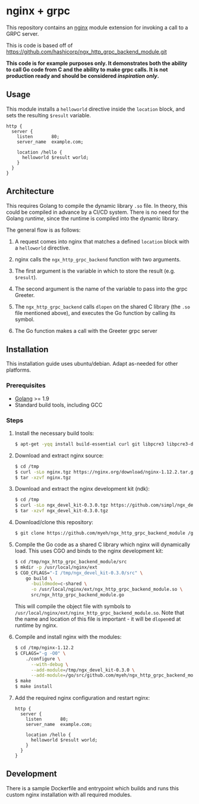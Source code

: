 # nginx + grpc

This repository contains an [nginx](https://nginx.org) module extension for
invoking a call to a GRPC server.

This is code is based off of
https://github.com/hashicorp/ngx_http_grpc_backend_module.git

**This code is for example purposes only. It demonstrates both the ability to
call Go code from C and the ability to make grpc calls. It is
not production ready and should be considered _inspiration only_.**


## Usage

This module installs a `helloworld` directive inside the `location` block, and sets
the resulting `$result` variable.

```nginx
http {
  server {
    listen       80;
    server_name  example.com;

    location /hello {
      helloworld $result world;
    }
  }
}
```


## Architecture


This requires Golang to compile the dynamic library `.so` file. In
theory, this could be compiled in advance by a CI/CD system. There is no need
for the Golang _runtime_, since the runtime is compiled into the dynamic library.


The general flow is as follows:

1. A request comes into nginx that matches a defined `location` block with a
`helloworld` directive.

1. nginx calls the `ngx_http_grpc_backend` function with two arguments.

  1. The first argument is the variable in which to store the result
  (e.g. `$result`).

  1. The second argument is the name of the variable to pass into the grpc Greeter.

1. The `ngx_http_grpc_backend` calls `dlopen` on the shared C library (the
`.so` file mentioned above), and executes the Go function by calling its symbol.

1. The Go function makes a call with the Greeter grpc server

## Installation

This installation guide uses ubuntu/debian. Adapt as-needed for other platforms.

### Prerequisites

- [Golang](https://golang.org) >= 1.9
- Standard build tools, including GCC

### Steps

1. Install the necessary build tools:

    ```sh
    $ apt-get -yqq install build-essential curl git libpcre3 libpcre3-dev libssl-dev zlib1g-dev
    ```

1. Download and extract nginx source:

    ```sh
    $ cd /tmp
    $ curl -sLo nginx.tgz https://nginx.org/download/nginx-1.12.2.tar.gz
    $ tar -xzvf nginx.tgz
    ```

1. Download and extract the nginx development kit (ndk):

    ```sh
    $ cd /tmp
    $ curl -sLo ngx_devel_kit-0.3.0.tgz https://github.com/simpl/ngx_devel_kit/archive/v0.3.0.tar.gz
    $ tar -xzvf ngx_devel_kit-0.3.0.tgz
    ```

1. Download/clone this repository:

    ```sh
    $ git clone https://github.com/myeh/ngx_http_grpc_backend_module /go/src/github.com/myeh/ngx_http_grpc_backend_module
    ```

1. Compile the Go code as a shared C library which nginx will dynamically load.
This uses CGO and binds to the nginx development kit:

    ```sh
    $ cd /tmp/ngx_http_grpc_backend_module/src
    $ mkdir -p /usr/local/nginx/ext
    $ CGO_CFLAGS="-I /tmp/ngx_devel_kit-0.3.0/src" \
        go build \
          -buildmode=c-shared \
          -o /usr/local/nginx/ext/ngx_http_grpc_backend_module.so \
          src/ngx_http_grpc_backend_module.go
    ```

    This will compile the object file with symbols to
    `/usr/local/nginx/ext/nginx_http_grpc_backend_module.so`. Note that the
    name and location of this file is important - it will be `dlopen`ed at
    runtime by nginx.

1. Compile and install nginx with the modules:

    ```sh
    $ cd /tmp/nginx-1.12.2
    $ CFLAGS="-g -O0" \
        ./configure \
          --with-debug \
          --add-module=/tmp/ngx_devel_kit-0.3.0 \
          --add-module=/go/src/github.com/myeh/ngx_http_grpc_backend_module
    $ make
    $ make install
    ```

1. Add the required nginx configuration and restart nginx:

    ```nginx
    http {
      server {
        listen       80;
        server_name  example.com;

        location /hello {
          helloworld $result world;
        }
      }
    }
    ```


## Development

There is a sample Dockerfile and entrypoint which builds and runs this custom
nginx installation with all required modules.

